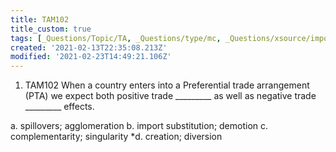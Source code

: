 ```yaml
---
title: TAM102
title_custom: true
tags: [_Questions/Topic/TA, _Questions/type/mc, _Questions/xsource/import]
created: '2021-02-13T22:35:08.213Z'
modified: '2021-02-23T14:49:21.106Z'
---
```


1. TAM102 When a country enters into a Preferential trade arrangement (PTA) we expect both positive trade _________ as well as negative trade _________ effects.

a. spillovers; agglomeration
b. import substitution; demotion
c. complementarity; singularity
*d. creation; diversion
